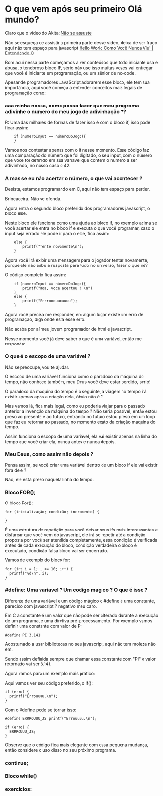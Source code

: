 # O que vem após seu primeiro Olá mundo? 

Claro que o vídeo do Akita: [Não se assuste](https://www.youtube.com/watch?v=YyWMN_0g3BQ&t=358s&ab_channel=FabioAkita)

Não se esqueça de assistir a primeira parte desse video, deixa de ser fraco aqui não tem espaço para javascript [Hello World Como Você Nunca Viu! | Entendendo C
](https://www.youtube.com/watch?v=Gp2m8ZuXoPg&ab_channel=FabioAkita)


Bom aqui nessa parte começamos a ver conteúdos que todo iniciante usa e abusa, o tenebroso bloco IF, sério não use isso muitas vezes vai entregar que você é iniciante em programação, ou um sênior de no-code.

Apesar de programadores JavaScript adorarem esse bloco, ele tem sua importância, aqui você começa a entender conceitos mais legais de programação como:

### aaa minha nossa, como posso fazer que meu programa adivinhe o numero do meu jogo de adivinhação ??

R: Uma das milhares de formas de fazer isso é com o bloco if, isso pode ficar assim:

```
    if (numeroInput == númeroDoJogo){
    }
```

Vamos nos contentar apenas com o if nesse momento. Esse código faz uma comparação do número que foi digitado, o seu input, com o número que você foi definido em sua variável que contém o número a ser adivinhado, no nosso caso o 42.

### A mas se eu não acertar o número, o que vai acontecer ?

Desista, estamos programando em C, aqui não tem espaço para perder.

Brincadeira. Não se ofenda.

Agora entra o segundo bloco preferido dos programadores javascript, o bloco else.

Neste bloco ele funciona como uma ajuda ao bloco if, no exemplo acima se você acertar ele entra no bloco if e executa o que você programar, caso o input seja errado ele pode ir para o else, fica assim:

```
    else {
        printf("Tente novamente\n");
    }
```

Agora você irá exibir uma mensagem para o jogador tentar novamente, porque ele não sabe a resposta para tudo no universo, fazer o que né?

O código completo fica assim: 

```
    if (numeroInput == númeroDoJogo){
        printf("Boa, voce acertou ! \n")
    }
    else {
        printf("Errrooouuuuuuu");
    }
```

Agora você precisa me responder, em algum lugar existe um erro de programação, diga onde está esse erro.

Não acaba por aí meu jovem programador de html e javascript.


Nesse momento você já deve saber o que é uma variável, então me responda:

### O que é o escopo de uma variável ?

Não se preocupe, vou te ajudar.

O escopo de uma variável funciona como o paradoxo da máquina do tempo, não conhece também, meu Deus você deve estar perdido, sério!

O paradoxo da máquina do tempo é o seguinte, a viagem no tempo irá existir apenas após a criação dela, óbvio não é ?

Mas vamos lá, fica mais legal, como eu poderia viajar para o passado anterior a invenção da máquina do tempo ? Não seria possível, então estou preso ao presente e ao futuro, entrando no futuro estou preso em um loop que faz eu retornar ao passado, no momento exato da criação maquina do tempo.

Assim funciona o escopo de uma variável, ela vai existir apenas na linha do tempo que você criar ela, nunca antes e nunca depois. 

### Meu Deus, como assim não depois ?

Pensa assim, se você criar uma variável dentro de um bloco if ele vai existir fora dele ? 

Não, ele está preso naquela linha do tempo.


### Bloco FOR();

O bloco For():

```
for (inicialização; condição; incremento) {

}
```

É uma estrutura de repetição para você deixar seus ifs mais interessantes e disfarçar que você vem do javascript, ele irá se repetir até a condição proposta por você ser atendida completamente, essa condição é verificada antes de cada execução do bloco, condição verdadeira o bloco é executado, condição falsa bloco vai ser encerrado.


Vamos de exemplo do bloco for:
```
for (int i = 1; i <= 10; i++) {
  printf("%d\n", i);
}
```

### #define: Uma variavel ? Um codigo magico ? O que é isso ?

Diferente de uma variável e um código mágico o #define é uma constante, parecido com javascript ? negativo meu caro.

Em C a constante é um valor que não pode ser alterado durante a execução de um programa, e uma diretiva pré-processamento.
Por exemplo vamos definir uma constante com valor de PI: 

```
#define PI 3.141
```

Acostumado a usar bibliotecas no seu javascript, aqui não tem moleza não em.


Sendo assim definida sempre que chamar essa constante com "PI" o valor retornado vai ser 3.141.

Agora vamos para um exemplo mais prático:

Aqui vamos ver seu código preferido, o if():


```
if (erro) {
  printf("Errouuuu.\n");
}
```

Com o #define pode se tornar isso:

```
#define ERRROUUU_JS printf("Errouuuu.\n");

if (erro) {
  ERRROUUU_JS;
}
```

Observe que o código fica mais elegante com essa pequena mudança, então considere o uso disso no seu próximo programa.



### continue;


### Bloco while()


### exercicios: 